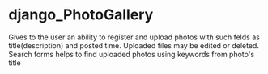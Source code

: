 # django_PhotoGallery
Gives to the user an ability to register and upload photos with such felds as title(description) and posted time. Uploaded files may be edited or deleted. Search forms helps to find uploaded photos using keywords from photo's title

